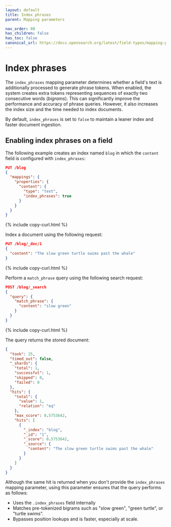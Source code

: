 ```yaml
---
layout: default
title: Index phrases
parent: Mapping parameters

nav_order: 80
has_children: false
has_toc: false
canonical_url: https://docs.opensearch.org/latest/field-types/mapping-parameters/index-phrases/
---
```


# Index phrases

The `index_phrases` mapping parameter determines whether a field's text is additionally processed to generate phrase tokens. When enabled, the system creates extra tokens representing sequences of exactly two consecutive words (_bigrams_). This can significantly improve the performance and accuracy of phrase queries. However, it also increases the index size and the time needed to index documents.

By default, `index_phrases` is set to `false` to maintain a leaner index and faster document ingestion.

## Enabling index phrases on a field

The following example creates an index named `blog` in which the `content` field is configured with `index_phrases`:

```json
PUT /blog
{
  "mappings": {
    "properties": {
      "content": {
        "type": "text",
        "index_phrases": true
      }
    }
  }
}
```
{% include copy-curl.html %}

Index a document using the following request:

```json
PUT /blog/_doc/1
{
  "content": "The slow green turtle swims past the whale"
}
```
{% include copy-curl.html %}

Perform a `match_phrase` query using the following search request:

```json
POST /blog/_search
{
  "query": {
    "match_phrase": {
      "content": "slow green"
    }
  }
}
```
{% include copy-curl.html %}

The query returns the stored document:

```json
{
  "took": 25,
  "timed_out": false,
  "_shards": {
    "total": 1,
    "successful": 1,
    "skipped": 0,
    "failed": 0
  },
  "hits": {
    "total": {
      "value": 1,
      "relation": "eq"
    },
    "max_score": 0.5753642,
    "hits": [
      {
        "_index": "blog",
        "_id": "1",
        "_score": 0.5753642,
        "_source": {
          "content": "The slow green turtle swims past the whale"
        }
      }
    ]
  }
}
```

Although the same hit is returned when you don't provide the `index_phrases` mapping parameter, using this parameter ensures that the query performs as follows:

- Uses the `.index_phrases` field internally
- Matches pre-tokenized bigrams such as "slow green", "green turtle", or "turtle swims".
- Bypasses position lookups and is faster, especially at scale.